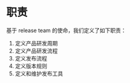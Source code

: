 # 职责
基于 release team 的使命，我们定义了如下职责：

1. 定义产品研发周期
2. 定义产品研发流程
3. 定义发布流程
4. 定义版本规则
5. 定义和维护发布工具






